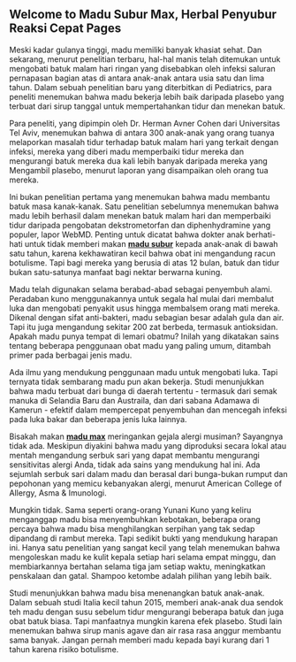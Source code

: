 ## Welcome to Madu Subur Max, Herbal Penyubur Reaksi Cepat Pages

Meski kadar gulanya tinggi, madu memiliki banyak khasiat sehat. Dan sekarang, menurut penelitian terbaru, hal-hal manis telah ditemukan untuk mengobati batuk malam hari ringan yang disebabkan oleh infeksi saluran pernapasan bagian atas di antara anak-anak antara usia satu dan lima tahun. Dalam sebuah penelitian baru yang diterbitkan di Pediatrics, para peneliti menemukan bahwa madu bekerja lebih baik daripada plasebo yang terbuat dari sirup tanggal untuk mempertahankan tidur dan menekan batuk.

Para peneliti, yang dipimpin oleh Dr. Herman Avner Cohen dari Universitas Tel Aviv, menemukan bahwa di antara 300 anak-anak yang orang tuanya melaporkan masalah tidur terhadap batuk malam hari yang terkait dengan infeksi, mereka yang diberi madu memperbaiki tidur mereka dan mengurangi batuk mereka dua kali lebih banyak daripada mereka yang Mengambil plasebo, menurut laporan yang disampaikan oleh orang tua mereka.

Ini bukan penelitian pertama yang menemukan bahwa madu membantu batuk masa kanak-kanak. Satu penelitian sebelumnya menemukan bahwa madu lebih berhasil dalam menekan batuk malam hari dan memperbaiki tidur daripada pengobatan dekstrometorfan dan diphenhydramine yang populer, lapor WebMD. Penting untuk dicatat bahwa dokter anak berhati-hati untuk tidak memberi makan **[madu subur](https://justintimberlake.com/users/madusuburseo)** kepada anak-anak di bawah satu tahun, karena kekhawatiran kecil bahwa obat ini mengandung racun botulisme. Tapi bagi mereka yang berusia di atas 12 bulan, batuk dan tidur bukan satu-satunya manfaat bagi nektar berwarna kuning.

Madu telah digunakan selama berabad-abad sebagai penyembuh alami. Peradaban kuno menggunakannya untuk segala hal mulai dari membalut luka dan mengobati penyakit usus hingga membalsem orang mati mereka. Dikenal dengan sifat anti-bakteri, madu sebagian besar adalah gula dan air. Tapi itu juga mengandung sekitar 200 zat berbeda, termasuk antioksidan. Apakah madu punya tempat di lemari obatmu? Inilah yang dikatakan sains tentang beberapa penggunaan obat madu yang paling umum, ditambah primer pada berbagai jenis madu.

Ada ilmu yang mendukung penggunaan madu untuk mengobati luka. Tapi ternyata tidak sembarang madu pun akan bekerja. Studi menunjukkan bahwa madu terbuat dari bunga di daerah tertentu - termasuk dari semak manuka di Selandia Baru dan Austraila, dan dari sabana Adamawa di Kamerun - efektif dalam mempercepat penyembuhan dan mencegah infeksi pada luka bakar dan beberapa jenis luka lainnya.

Bisakah makan **[madu max](http://forum.firstblood.co.id/members/madu-subur-max.4999/)** meringankan gejala alergi musiman? Sayangnya tidak ada. Meskipun diyakini bahwa madu yang diproduksi secara lokal atau mentah mengandung serbuk sari yang dapat membantu mengurangi sensitivitas alergi Anda, tidak ada sains yang mendukung hal ini. Ada sejumlah serbuk sari dalam madu dan berasal dari bunga-bukan rumput dan pepohonan yang memicu kebanyakan alergi, menurut American College of Allergy, Asma & Imunologi.

Mungkin tidak. Sama seperti orang-orang Yunani Kuno yang keliru menganggap madu bisa menyembuhkan kebotakan, beberapa orang percaya bahwa madu bisa menghilangkan serpihan yang tak sedap dipandang di rambut mereka. Tapi sedikit bukti yang mendukung harapan ini. Hanya satu penelitian yang sangat kecil yang telah menemukan bahwa mengoleskan madu ke kulit kepala setiap hari selama empat minggu, dan membiarkannya bertahan selama tiga jam setiap waktu, meningkatkan penskalaan dan gatal. Shampoo ketombe adalah pilihan yang lebih baik.

Studi menunjukkan bahwa madu bisa menenangkan batuk anak-anak. Dalam sebuah studi Italia kecil tahun 2015, memberi anak-anak dua sendok teh madu dengan susu sebelum tidur mengurangi beberapa batuk dan juga obat batuk biasa. Tapi manfaatnya mungkin karena efek plasebo. Studi lain menemukan bahwa sirup manis agave dan air rasa rasa anggur membantu sama banyak. Jangan pernah memberi madu kepada bayi kurang dari 1 tahun karena risiko botulisme.






